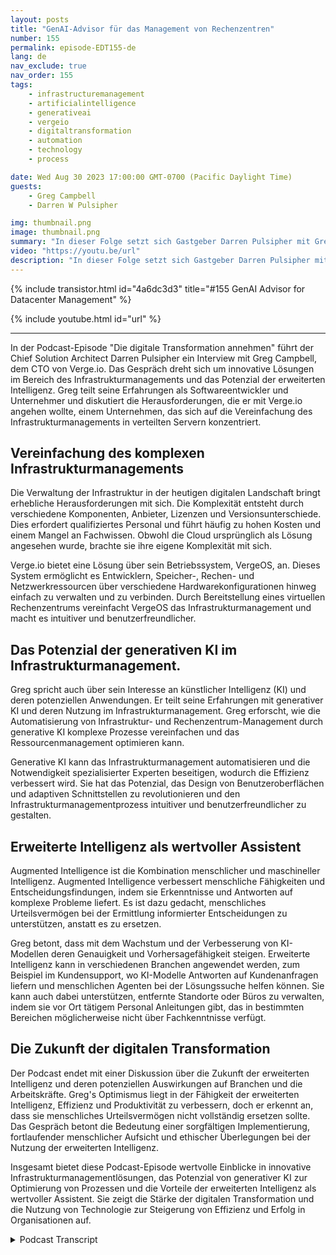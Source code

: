 ```yaml
---
layout: posts
title: "GenAI-Advisor für das Management von Rechenzentren"
number: 155
permalink: episode-EDT155-de
lang: de
nav_exclude: true
nav_order: 155
tags:
    - infrastructuremanagement
    - artificialintelligence
    - generativeai
    - vergeio
    - digitaltransformation
    - automation
    - technology
    - process

date: Wed Aug 30 2023 17:00:00 GMT-0700 (Pacific Daylight Time)
guests:
    - Greg Campbell
    - Darren W Pulsipher

img: thumbnail.png
image: thumbnail.png
summary: "In dieser Folge setzt sich Gastgeber Darren Pulsipher mit Greg Campbell, dem CTO von Verge.io, zusammen, um die aufregende Schnittstelle von KI und Infrastrukturmanagement zu besprechen. Greg, ein Softwareentwickler und Unternehmer, teilt seine Reise bei der Erstellung von Verge.io, um die Komplexität des Infrastruktur-Zusammennähens und -Managements anzugehen."
video: "https://youtu.be/url"
description: "In dieser Folge setzt sich Gastgeber Darren Pulsipher mit Greg Campbell, dem CTO von Verge.io, zusammen, um die aufregende Schnittstelle von KI und Infrastrukturmanagement zu besprechen. Greg, ein Softwareentwickler und Unternehmer, teilt seine Reise bei der Erstellung von Verge.io, um die Komplexität des Infrastruktur-Zusammennähens und -Managements anzugehen."
---
```


<div>
{% include transistor.html id="4a6dc3d3" title="#155 GenAI Advisor for Datacenter Management" %}

{% include youtube.html id="url" %}
</div>

---

In der Podcast-Episode "Die digitale Transformation annehmen" führt der Chief Solution Architect Darren Pulsipher ein Interview mit Greg Campbell, dem CTO von Verge.io. Das Gespräch dreht sich um innovative Lösungen im Bereich des Infrastrukturmanagements und das Potenzial der erweiterten Intelligenz. Greg teilt seine Erfahrungen als Softwareentwickler und Unternehmer und diskutiert die Herausforderungen, die er mit Verge.io angehen wollte, einem Unternehmen, das sich auf die Vereinfachung des Infrastrukturmanagements in verteilten Servern konzentriert.

## Vereinfachung des komplexen Infrastrukturmanagements

Die Verwaltung der Infrastruktur in der heutigen digitalen Landschaft bringt erhebliche Herausforderungen mit sich. Die Komplexität entsteht durch verschiedene Komponenten, Anbieter, Lizenzen und Versionsunterschiede. Dies erfordert qualifiziertes Personal und führt häufig zu hohen Kosten und einem Mangel an Fachwissen. Obwohl die Cloud ursprünglich als Lösung angesehen wurde, brachte sie ihre eigene Komplexität mit sich.

Verge.io bietet eine Lösung über sein Betriebssystem, VergeOS, an. Dieses System ermöglicht es Entwicklern, Speicher-, Rechen- und Netzwerkressourcen über verschiedene Hardwarekonfigurationen hinweg einfach zu verwalten und zu verbinden. Durch Bereitstellung eines virtuellen Rechenzentrums vereinfacht VergeOS das Infrastrukturmanagement und macht es intuitiver und benutzerfreundlicher.

## Das Potenzial der generativen KI im Infrastrukturmanagement.

Greg spricht auch über sein Interesse an künstlicher Intelligenz (KI) und deren potenziellen Anwendungen. Er teilt seine Erfahrungen mit generativer KI und deren Nutzung im Infrastrukturmanagement. Greg erforscht, wie die Automatisierung von Infrastruktur- und Rechenzentrum-Management durch generative KI komplexe Prozesse vereinfachen und das Ressourcenmanagement optimieren kann.

Generative KI kann das Infrastrukturmanagement automatisieren und die Notwendigkeit spezialisierter Experten beseitigen, wodurch die Effizienz verbessert wird. Sie hat das Potenzial, das Design von Benutzeroberflächen und adaptiven Schnittstellen zu revolutionieren und den Infrastrukturmanagementprozess intuitiver und benutzerfreundlicher zu gestalten.

## Erweiterte Intelligenz als wertvoller Assistent

Augmented Intelligence ist die Kombination menschlicher und maschineller Intelligenz. Augmented Intelligence verbessert menschliche Fähigkeiten und Entscheidungsfindungen, indem sie Erkenntnisse und Antworten auf komplexe Probleme liefert. Es ist dazu gedacht, menschliches Urteilsvermögen bei der Ermittlung informierter Entscheidungen zu unterstützen, anstatt es zu ersetzen.

Greg betont, dass mit dem Wachstum und der Verbesserung von KI-Modellen deren Genauigkeit und Vorhersagefähigkeit steigen. Erweiterte Intelligenz kann in verschiedenen Branchen angewendet werden, zum Beispiel im Kundensupport, wo KI-Modelle Antworten auf Kundenanfragen liefern und menschlichen Agenten bei der Lösungssuche helfen können. Sie kann auch dabei unterstützen, entfernte Standorte oder Büros zu verwalten, indem sie vor Ort tätigem Personal Anleitungen gibt, das in bestimmten Bereichen möglicherweise nicht über Fachkenntnisse verfügt.

## Die Zukunft der digitalen Transformation

Der Podcast endet mit einer Diskussion über die Zukunft der erweiterten Intelligenz und deren potenziellen Auswirkungen auf Branchen und die Arbeitskräfte. Greg's Optimismus liegt in der Fähigkeit der erweiterten Intelligenz, Effizienz und Produktivität zu verbessern, doch er erkennt an, dass sie menschliches Urteilsvermögen nicht vollständig ersetzen sollte. Das Gespräch betont die Bedeutung einer sorgfältigen Implementierung, fortlaufender menschlicher Aufsicht und ethischer Überlegungen bei der Nutzung der erweiterten Intelligenz.

Insgesamt bietet diese Podcast-Episode wertvolle Einblicke in innovative Infrastrukturmanagementlösungen, das Potenzial von generativer KI zur Optimierung von Prozessen und die Vorteile der erweiterten Intelligenz als wertvoller Assistent. Sie zeigt die Stärke der digitalen Transformation und die Nutzung von Technologie zur Steigerung von Effizienz und Erfolg in Organisationen auf.



<details>
<summary> Podcast Transcript </summary>

<p></p>

</details>

